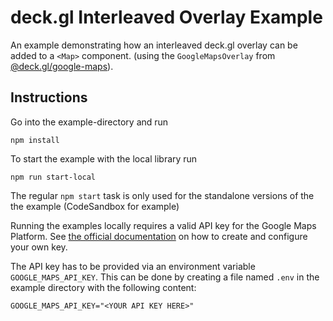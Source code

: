 # deck.gl Interleaved Overlay Example

An example demonstrating how an interleaved deck.gl overlay can be added
to a `<Map>` component. (using the `GoogleMapsOverlay` from [@deck.gl/google-maps][]).

[@deck.gl/google-maps]: https://deck.gl/docs/api-reference/google-maps/overview

## Instructions

Go into the example-directory and run

```shell
npm install
```

To start the example with the local library run

```shell
npm run start-local
```

The regular `npm start` task is only used for the standalone versions of the the example (CodeSandbox for example)

Running the examples locally requires a valid API key for the Google Maps Platform.
See [the official documentation][get-api-key] on how to create and configure your own key.

The API key has to be provided via an environment variable `GOOGLE_MAPS_API_KEY`. This can be done by creating a
file named `.env` in the example directory with the following content:

```shell title=".env"
GOOGLE_MAPS_API_KEY="<YOUR API KEY HERE>"
```

[get-api-key]: https://developers.google.com/maps/documentation/javascript/get-api-key
